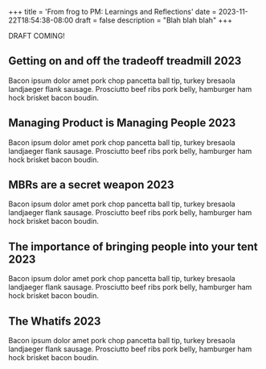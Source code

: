 +++
title = 'From frog to PM: Learnings and Reflections'
date = 2023-11-22T18:54:38-08:00
draft = false
description = "Blah blah blah"
+++

DRAFT COMING!

## Getting on and off the tradeoff treadmill 2023

Bacon ipsum dolor amet pork chop pancetta ball tip, turkey bresaola landjaeger flank sausage. Prosciutto beef ribs pork belly, hamburger ham hock brisket bacon boudin.


## Managing Product is Managing People 2023

Bacon ipsum dolor amet pork chop pancetta ball tip, turkey bresaola landjaeger flank sausage. Prosciutto beef ribs pork belly, hamburger ham hock brisket bacon boudin.

## MBRs are a secret weapon 2023

Bacon ipsum dolor amet pork chop pancetta ball tip, turkey bresaola landjaeger flank sausage. Prosciutto beef ribs pork belly, hamburger ham hock brisket bacon boudin.

## The importance of bringing people into your tent 2023

Bacon ipsum dolor amet pork chop pancetta ball tip, turkey bresaola landjaeger flank sausage. Prosciutto beef ribs pork belly, hamburger ham hock brisket bacon boudin.

## The Whatifs 2023

Bacon ipsum dolor amet pork chop pancetta ball tip, turkey bresaola landjaeger flank sausage. Prosciutto beef ribs pork belly, hamburger ham hock brisket bacon boudin.